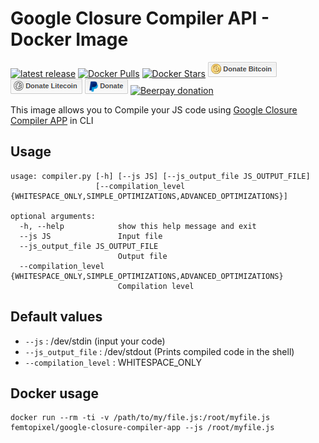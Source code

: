 Google Closure Compiler API - Docker Image
==========================================

[![latest release](https://img.shields.io/github/release/femtopixel/docker-google-closure-compiler-api.svg "latest release")](http://github.com/femtopixel/docker-google-closure-compiler-api/releases)
[![Docker Pulls](https://img.shields.io/docker/pulls/femtopixel/google-closure-compiler-app.svg)](https://hub.docker.com/r/femtopixel/google-closure-compiler-app/)
[![Docker Stars](https://img.shields.io/docker/stars/femtopixel/google-closure-compiler-app.svg)](https://hub.docker.com/r/femtopixel/google-closure-compiler-app/)
[![Bitcoin donation](https://github.com/jaymoulin/jaymoulin.github.io/raw/master/btc.png "Bitcoin donation")](https://m.freewallet.org/id/374ad82e/btc)
[![Litecoin donation](https://github.com/jaymoulin/jaymoulin.github.io/raw/master/ltc.png "Litecoin donation")](https://m.freewallet.org/id/374ad82e/ltc)
[![PayPal donation](https://github.com/jaymoulin/jaymoulin.github.io/raw/master/ppl.png "PayPal donation")](https://www.paypal.me/jaymoulin)
[![Beerpay donation](https://beerpay.io/femtopixel/docker-google-closure-compiler-api/badge.svg "Beerpay donation")](https://beerpay.io/femtopixel/docker-google-closure-compiler-api)

This image allows you to Compile your JS code using [Google Closure Compiler APP](https://developers.google.com/closure/compiler/docs/gettingstarted_app) in CLI

Usage
-----
```
usage: compiler.py [-h] [--js JS] [--js_output_file JS_OUTPUT_FILE]
                   [--compilation_level {WHITESPACE_ONLY,SIMPLE_OPTIMIZATIONS,ADVANCED_OPTIMIZATIONS}]

optional arguments:
  -h, --help            show this help message and exit
  --js JS               Input file
  --js_output_file JS_OUTPUT_FILE
                        Output file
  --compilation_level {WHITESPACE_ONLY,SIMPLE_OPTIMIZATIONS,ADVANCED_OPTIMIZATIONS}
                        Compilation level
```

## Default values

- `--js` : /dev/stdin (input your code)
- `--js_output_file` : /dev/stdout (Prints compiled code in the shell)
- `--compilation_level` : WHITESPACE_ONLY

Docker usage
------------

```
docker run --rm -ti -v /path/to/my/file.js:/root/myfile.js femtopixel/google-closure-compiler-app --js /root/myfile.js
```
